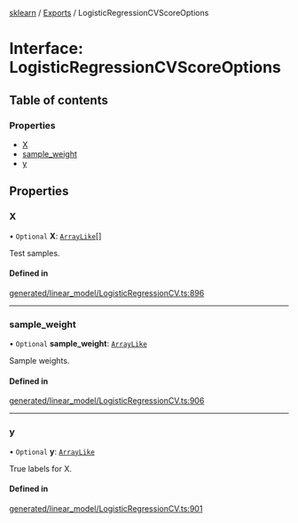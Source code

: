 [sklearn](../readme.md) / [Exports](../modules.md) / LogisticRegressionCVScoreOptions

# Interface: LogisticRegressionCVScoreOptions

## Table of contents

### Properties

- [X](LogisticRegressionCVScoreOptions.md#x)
- [sample\_weight](LogisticRegressionCVScoreOptions.md#sample_weight)
- [y](LogisticRegressionCVScoreOptions.md#y)

## Properties

### X

• `Optional` **X**: [`ArrayLike`](../modules.md#arraylike)[]

Test samples.

#### Defined in

[generated/linear_model/LogisticRegressionCV.ts:896](https://github.com/transitive-bullshit/scikit-learn-ts/blob/367336a/packages/sklearn/src/generated/linear_model/LogisticRegressionCV.ts#L896)

___

### sample\_weight

• `Optional` **sample\_weight**: [`ArrayLike`](../modules.md#arraylike)

Sample weights.

#### Defined in

[generated/linear_model/LogisticRegressionCV.ts:906](https://github.com/transitive-bullshit/scikit-learn-ts/blob/367336a/packages/sklearn/src/generated/linear_model/LogisticRegressionCV.ts#L906)

___

### y

• `Optional` **y**: [`ArrayLike`](../modules.md#arraylike)

True labels for X.

#### Defined in

[generated/linear_model/LogisticRegressionCV.ts:901](https://github.com/transitive-bullshit/scikit-learn-ts/blob/367336a/packages/sklearn/src/generated/linear_model/LogisticRegressionCV.ts#L901)
